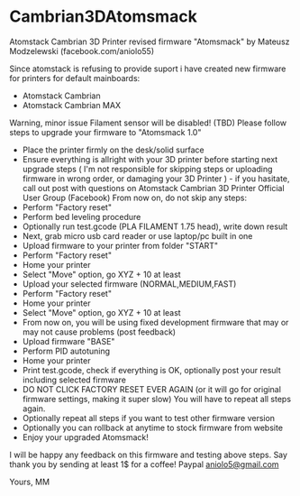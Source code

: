 # Cambrian3DAtomsmack
Atomstack Cambrian 3D Printer revised firmware "Atomsmack" by Mateusz Modzelewski (facebook.com/aniolo55)

Since atomstack is refusing to provide suport i have created new firmware for printers for default mainboards:

- Atomstack Cambrian
- Atomstack Cambrian MAX

Warning, minor issue Filament sensor will be disabled! (TBD)
Please follow steps to upgrade your firmware to "Atomsmack 1.0"

- Place the printer firmly on the desk/solid surface
- Ensure everything is allright with your 3D printer before starting next upgrade steps ( I'm not responsible for skipping steps or uploading firmware in wrong order, or damaging your 3D Printer ) - if you hasitate, call out post with questions on Atomstack Cambrian 3D Printer Official User Group (Facebook)
From now on, do not skip any steps:
- Perform "Factory reset" 
- Perform bed leveling procedure
- Optionally run test.gcode (PLA FILAMENT 1.75 head), write down result
- Next, grab micro usb card reader or use laptop/pc built in one
- Upload firmware to your printer from folder "START" 
- Perform "Factory reset"
- Home your printer
- Select "Move" option, go XYZ + 10 at least
- Upload your selected firmware (NORMAL,MEDIUM,FAST)
- Perform "Factory reset"
- Home your printer
- Select "Move" option, go XYZ + 10 at least
- From now on, you will be using fixed development firmware that may or may not cause problems (post feedback)
- Upload firmware "BASE"
- Perform PID autotuning
- Home your printer
- Print test.gcode, check if everything is OK, optionally post your result including selected firmware
- DO NOT CLICK FACTORY RESET EVER AGAIN (or it will go for original firmware settings, making it super slow) You will have to repeat all steps again.
- Optionally repeat all steps if you want to test other firmware version
- Optionally you can rollback at anytime to stock firmware from website
- Enjoy your upgraded Atomsmack!

I will be happy any feedback on this firmware and testing above steps.
Say thank you by sending at least 1$ for a coffee!
Paypal aniolo5@gmail.com

Yours, MM

